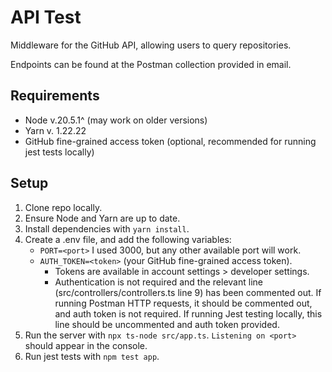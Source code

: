 # API Test

Middleware for the GitHub API, allowing users to query repositories.

Endpoints can be found at the Postman collection provided in email.

## Requirements
- Node v.20.5.1^ (may work on older versions)
- Yarn v. 1.22.22
- GitHub fine-grained access token (optional, recommended for running jest tests locally)

## Setup
1. Clone repo locally.
2. Ensure Node and Yarn are up to date. 
3. Install dependencies with `yarn install`.
4. Create a .env file, and add the following variables:
    - `PORT=<port>` I used 3000, but any other available port will work.
    - `AUTH_TOKEN=<token>` (your GitHub fine-grained access token).
        - Tokens are available in account settings > developer settings.
        - Authentication is not required and the relevant line (src/controllers/controllers.ts line 9) has been commented out. If running Postman HTTP requests, it should be commented out, and auth token is not required. If running Jest testing locally, this line should be uncommented and auth token provided. 
5. Run the server with `npx ts-node src/app.ts`. `Listening on <port>` should appear in the console.
6. Run jest tests with `npm test app`.
